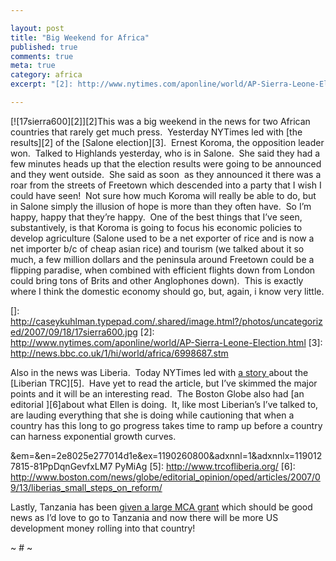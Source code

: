 ```yaml
---

layout: post
title: "Big Weekend for Africa"
published: true
comments: true
meta: true
category: africa
excerpt: "[2]: http://www.nytimes.com/aponline/world/AP-Sierra-Leone-Election.html"

---
```


[![17sierra600][2]][2]This was a big weekend in the news for two African countries that rarely get much press.  Yesterday NYTimes led with [the results][2] of the [Salone election][3].  Ernest Koroma, the opposition leader won.  Talked to Highlands yesterday, who is in Salone.  She said they had a few minutes heads up that the election results were going to be announced and they went outside.  She said as soon  as they announced it there was a roar from the streets of Freetown which descended into a party that I wish I could have seen!  Not sure how much Koroma will really be able to do, but in Salone simply the illusion of hope is more than they often have.  So I’m happy, happy that they’re happy.  One of the best things that I’ve seen, substantively, is that Koroma is going to focus his economic policies to develop agriculture (Salone used to be a net exporter of rice and is now a net importer b/c of cheap asian rice) and tourism (we talked about it so much, a few million dollars and the peninsula around Freetown could be a flipping paradise, when combined with efficient flights down from London could bring tons of Brits and other Anglophones down).  This is exactly where I think the domestic economy should go, but, again, i know very little.

 []: http://caseykuhlman.typepad.com/.shared/image.html?/photos/uncategorized/2007/09/18/17sierra600.jpg
 [2]: http://www.nytimes.com/aponline/world/AP-Sierra-Leone-Election.html
 [3]: http://news.bbc.co.uk/1/hi/world/africa/6998687.stm

Also in the news was Liberia.  Today NYTimes led with [a story ][4]about the [Liberian TRC][5].  Have yet to read the article, but I’ve skimmed the major points and it will be an interesting read.  The Boston Globe also had [an editorial ][6]about what Ellen is doing.  It, like most Liberian’s I’ve talked to, are lauding everything that she is doing while cautioning that when a country has this long to go progress takes time to ramp up before a country can harness exponential growth curves.  

 [4]: http://www.nytimes.com/2007/09/18/nyregion/18liberians.html?ei=5087
&em=&en=2e8025e277014d1e&ex=1190260800&adxnnl=1&adxnnlx=1190127815-81PpDqnGevfxLM7 PyMiAg
 [5]: http://www.trcofliberia.org/
 [6]: http://www.boston.com/news/globe/editorial_opinion/oped/articles/2007/09/13/liberias_small_steps_on_reform/

Lastly, Tanzania has been [given a large MCA grant][7] which should be good news as I’d love to go to Tanzania and now there will be more US development money rolling into that country!

 [7]: http://allafrica.com/stories/200709180860.html

~ # ~